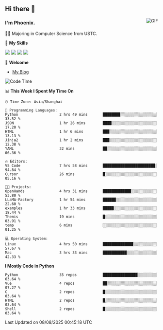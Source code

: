 ## Hi there 👋
<img align="right" alt="GIF" src="https://raw.githubusercontent.com/JoeyBling/JoeyBling/master/pic/pusheencode.gif" />

### I'm Phoenix.

👨‍🎓 Majoring in Computer Science from USTC.

🌟 **My Skills**

![](https://img.shields.io/badge/-Python-3e74a2?style=flat-square&logo=Python&logoColor=fff)
![](https://img.shields.io/badge/-C++-9f62a5?style=flat&logo=cplusplus&logoColor=white)
![](https://img.shields.io/badge/-Linux-185886?style=flat-square&logo=Linux&logoColor=fff)
![](https://img.shields.io/badge/-Rust-ff4136?style=flat-square&logo=Rust&logoColor=fff)

💬 **Welcome**

- [My Blog](https://ysy-phoenix.github.io/)

<!--START_SECTION:waka-->
![Code Time](http://img.shields.io/badge/Code%20Time-1%2C748%20hrs%2050%20mins-blue)

📊 **This Week I Spent My Time On** 

```text
🕑︎ Time Zone: Asia/Shanghai

💬 Programming Languages: 
Python                   2 hrs 49 mins       ████████░░░░░░░░░░░░░░░░░   33.52 % 
JSON                     1 hr 26 mins        ████░░░░░░░░░░░░░░░░░░░░░   17.20 % 
HTML                     1 hr 6 mins         ███░░░░░░░░░░░░░░░░░░░░░░   13.13 % 
Jinja2                   1 hr 2 mins         ███░░░░░░░░░░░░░░░░░░░░░░   12.38 % 
YAML                     32 mins             ██░░░░░░░░░░░░░░░░░░░░░░░   06.36 % 

🔥 Editors: 
VS Code                  7 hrs 58 mins       ████████████████████████░   94.84 % 
Cursor                   26 mins             █░░░░░░░░░░░░░░░░░░░░░░░░   05.16 % 

🐱‍💻 Projects: 
OpenHands                4 hrs 31 mins       █████████████░░░░░░░░░░░░   53.80 % 
LLaMA-Factory            1 hr 54 mins        ██████░░░░░░░░░░░░░░░░░░░   22.60 % 
examples                 1 hr 33 mins        █████░░░░░░░░░░░░░░░░░░░░   18.44 % 
Themis                   19 mins             █░░░░░░░░░░░░░░░░░░░░░░░░   03.91 % 
temp                     6 mins              ░░░░░░░░░░░░░░░░░░░░░░░░░   01.25 % 

💻 Operating System: 
Linux                    4 hrs 50 mins       ██████████████░░░░░░░░░░░   57.67 % 
Mac                      3 hrs 33 mins       ███████████░░░░░░░░░░░░░░   42.33 % 
```

**I Mostly Code in Python** 

```text
Python                   35 repos            ████████████████░░░░░░░░░   63.64 % 
Vue                      4 repos             ██░░░░░░░░░░░░░░░░░░░░░░░   07.27 % 
C                        2 repos             █░░░░░░░░░░░░░░░░░░░░░░░░   03.64 % 
HTML                     2 repos             █░░░░░░░░░░░░░░░░░░░░░░░░   03.64 % 
Shell                    2 repos             █░░░░░░░░░░░░░░░░░░░░░░░░   03.64 % 
```




 Last Updated on 08/08/2025 00:45:18 UTC
<!--END_SECTION:waka-->

<!--
**ysy-phoenix/ysy-phoenix** is a ✨ _special_ ✨ repository because its `README.md` (this file) appears on your GitHub profile.

Here are some ideas to get you started:

- 🔭 I’m currently working on ...
- 🌱 I’m currently learning ...
- 👯 I’m looking to collaborate on ...
- 🤔 I’m looking for help with ...
- 💬 Ask me about ...
- 📫 How to reach me: ...
- 😄 Pronouns: ...
- ⚡ Fun fact: ...
-->
